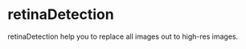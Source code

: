 retinaDetection
===============

retinaDetection help you to replace all images out to high-res images.
